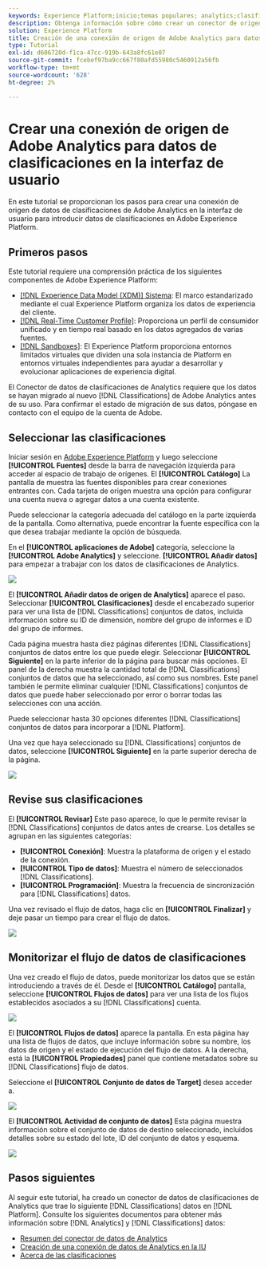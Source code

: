 ```yaml
---
keywords: Experience Platform;inicio;temas populares; analytics;clasificaciones
description: Obtenga información sobre cómo crear un conector de origen de Adobe Analytics en la interfaz de usuario para introducir datos de clasificaciones en Adobe Experience Platform.
solution: Experience Platform
title: Creación de una conexión de origen de Adobe Analytics para datos de clasificaciones en la IU
type: Tutorial
exl-id: d606720d-f1ca-47cc-919b-643a8fc61e07
source-git-commit: fcebef97ba9cc667f80afd55980c5460912a56fb
workflow-type: tm+mt
source-wordcount: '628'
ht-degree: 2%

---
```


# Crear una conexión de origen de Adobe Analytics para datos de clasificaciones en la interfaz de usuario

En este tutorial se proporcionan los pasos para crear una conexión de origen de datos de clasificaciones de Adobe Analytics en la interfaz de usuario para introducir datos de clasificaciones en Adobe Experience Platform.

## Primeros pasos

Este tutorial requiere una comprensión práctica de los siguientes componentes de Adobe Experience Platform:

* [[!DNL Experience Data Model (XDM)] Sistema](../../../../../xdm/home.md): El marco estandarizado mediante el cual Experience Platform organiza los datos de experiencia del cliente.
* [[!DNL Real-Time Customer Profile]](../../../../../profile/home.md): Proporciona un perfil de consumidor unificado y en tiempo real basado en los datos agregados de varias fuentes.
* [[!DNL Sandboxes]](../../../../../sandboxes/home.md): El Experience Platform proporciona entornos limitados virtuales que dividen una sola instancia de Platform en entornos virtuales independientes para ayudar a desarrollar y evolucionar aplicaciones de experiencia digital.

El Conector de datos de clasificaciones de Analytics requiere que los datos se hayan migrado al nuevo [!DNL Classifications] de Adobe Analytics antes de su uso. Para confirmar el estado de migración de sus datos, póngase en contacto con el equipo de la cuenta de Adobe.

## Seleccionar las clasificaciones

Iniciar sesión en [Adobe Experience Platform](https://platform.adobe.com) y luego seleccione **[!UICONTROL Fuentes]** desde la barra de navegación izquierda para acceder al espacio de trabajo de orígenes. El **[!UICONTROL Catálogo]** La pantalla de muestra las fuentes disponibles para crear conexiones entrantes con. Cada tarjeta de origen muestra una opción para configurar una cuenta nueva o agregar datos a una cuenta existente.

Puede seleccionar la categoría adecuada del catálogo en la parte izquierda de la pantalla. Como alternativa, puede encontrar la fuente específica con la que desea trabajar mediante la opción de búsqueda.

En el **[!UICONTROL aplicaciones de Adobe]** categoría, seleccione la **[!UICONTROL Adobe Analytics]** y seleccione. **[!UICONTROL Añadir datos]** para empezar a trabajar con los datos de clasificaciones de Analytics.

![](../../../../images/tutorials/create/classifications/catalog.png)

El **[!UICONTROL Añadir datos de origen de Analytics]** aparece el paso. Seleccionar **[!UICONTROL Clasificaciones]** desde el encabezado superior para ver una lista de [!DNL Classifications] conjuntos de datos, incluida información sobre su ID de dimensión, nombre del grupo de informes e ID del grupo de informes.

Cada página muestra hasta diez páginas diferentes [!DNL Classifications] conjuntos de datos entre los que puede elegir. Seleccionar **[!UICONTROL Siguiente]** en la parte inferior de la página para buscar más opciones. El panel de la derecha muestra la cantidad total de [!DNL Classifications] conjuntos de datos que ha seleccionado, así como sus nombres. Este panel también le permite eliminar cualquier [!DNL Classifications] conjuntos de datos que puede haber seleccionado por error o borrar todas las selecciones con una acción.

Puede seleccionar hasta 30 opciones diferentes [!DNL Classifications] conjuntos de datos para incorporar a [!DNL Platform].

Una vez que haya seleccionado su [!DNL Classifications] conjuntos de datos, seleccione **[!UICONTROL Siguiente]** en la parte superior derecha de la página.

![](../../../../images/tutorials/create/classifications/add-data.png)

## Revise sus clasificaciones

El **[!UICONTROL Revisar]** Este paso aparece, lo que le permite revisar la [!DNL Classifications] conjuntos de datos antes de crearse. Los detalles se agrupan en las siguientes categorías:

* **[!UICONTROL Conexión]**: Muestra la plataforma de origen y el estado de la conexión.
* **[!UICONTROL Tipo de datos]**: Muestra el número de seleccionados [!DNL Classifications].
* **[!UICONTROL Programación]**: Muestra la frecuencia de sincronización para [!DNL Classifications] datos.

Una vez revisado el flujo de datos, haga clic en **[!UICONTROL Finalizar]** y deje pasar un tiempo para crear el flujo de datos.

![](../../../../images/tutorials/create/classifications/review.png)

## Monitorizar el flujo de datos de clasificaciones

Una vez creado el flujo de datos, puede monitorizar los datos que se están introduciendo a través de él. Desde el **[!UICONTROL Catálogo]** pantalla, seleccione **[!UICONTROL Flujos de datos]** para ver una lista de los flujos establecidos asociados a su [!DNL Classifications] cuenta.

![](../../../../images/tutorials/create/classifications/dataflows.png)

El **[!UICONTROL Flujos de datos]** aparece la pantalla. En esta página hay una lista de flujos de datos, que incluye información sobre su nombre, los datos de origen y el estado de ejecución del flujo de datos. A la derecha, está la **[!UICONTROL Propiedades]** panel que contiene metadatos sobre su [!DNL Classifications] flujo de datos.

Seleccione el **[!UICONTROL Conjunto de datos de Target]** desea acceder a.

![](../../../../images/tutorials/create/classifications/list-of-dataflows.png)

El **[!UICONTROL Actividad de conjunto de datos]** Esta página muestra información sobre el conjunto de datos de destino seleccionado, incluidos detalles sobre su estado del lote, ID del conjunto de datos y esquema.

![](../../../../images/tutorials/create/classifications/dataset.png)

## Pasos siguientes

Al seguir este tutorial, ha creado un conector de datos de clasificaciones de Analytics que trae lo siguiente [!DNL Classifications] datos en [!DNL Platform]. Consulte los siguientes documentos para obtener más información sobre [!DNL Analytics] y [!DNL Classifications] datos:

* [Resumen del conector de datos de Analytics](../../../../connectors/adobe-applications/analytics.md)
* [Creación de una conexión de datos de Analytics en la IU](./analytics.md)
* [Acerca de las clasificaciones](https://experienceleague.adobe.com/docs/analytics/components/classifications/c-classifications.html?lang=es)
